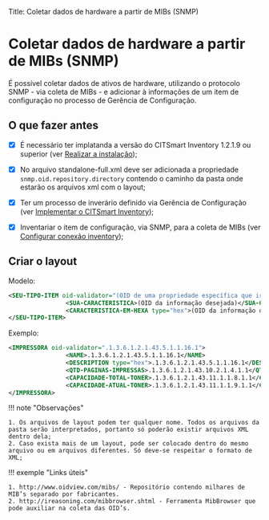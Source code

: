 Title: Coletar dados de hardware a partir de MIBs (SNMP)

# Coletar dados de hardware a partir de MIBs (SNMP)

É possível coletar dados de ativos de hardware, utilizando o protocolo SNMP - via coleta de MIBs - e adicionar à informações de um item de configuração no processo de Gerência de Configuração.

## O que fazer antes

- [X] É necessário ter implatanda a versão do CITSmart Inventory 1.2.1.9 ou superior (ver [Realizar a instalação][1]);
- [X] No arquivo standalone-full.xml deve ser adicionada a propriedade `snmp.oid.repository.directory` contendo o caminho da pasta onde estarão os arquivos xml com o layout;
- [X] Ter um processo de inverário definido via Gerência de Configuração (ver [Implementar o CITSmart Inventory][2]);
- [X] Inventariar o item de configuração, via SNMP, para a coleta de MIBs (ver [Configurar conexão inventory][3]);


## Criar o layout

Modelo:

```xml
<SEU-TIPO-ITEM oid-validator="(OID de uma propriedade específica que irá permitir que seja interpretado o resto do arquivo. Caso não retorne valor, o TIPO-ITEM não é criado.)">
                <SUA-CARACTERISTICA>(OID da informação desejada)</SUA-CARACTERISTICA>
                <CARACTERISTICA-EM-HEXA type="hex">(OID da informação que o valor retornado precisa ser convertido de HEXADECIMAL)</CARACTERISTICA-EM-HEXA>
</SEU-TIPO-ITEM>
```
 
Exemplo:

```xml
<IMPRESSORA oid-validator=".1.3.6.1.2.1.43.5.1.1.16.1">
                <NAME>.1.3.6.1.2.1.43.5.1.1.16.1</NAME>
                <DESCRIPTION type="hex">.1.3.6.1.2.1.43.5.1.1.16.1</DESCRIPTION>
                <QTD-PAGINAS-IMPRESSAS>.1.3.6.1.2.1.43.10.2.1.4.1.1</QTD-PAGINAS-IMPRESSAS>
                <CAPACIDADE-TOTAL-TONER>.1.3.6.1.2.1.43.11.1.1.8.1.1</CAPACIDADE-TOTAL-TONER>
                <CAPACIDADE-ATUAL-TONER>.1.3.6.1.2.1.43.11.1.1.9.1.1</CAPACIDADE-ATUAL-TONER>
</IMPRESSORA>
```

!!! note "Observações"

    1. Os arquivos de layout podem ter qualquer nome. Todos os arquivos da pasta serão interpretados, portanto só poderão existir arquivos XML dentro dela;
    2. Caso exista mais de um layout, pode ser colocado dentro do mesmo arquivo ou em arquivos diferentes. Só deve-se respeitar o formato de XML;
    
!!! exemple "Links úteis"

    1. http://www.oidview.com/mibs/ - Repositório contendo milhares de MIB’s separado por fabricantes.
    2. http://ireasoning.com/mibbrowser.shtml - Ferramenta MibBrowser que pode auxiliar na coleta das OID’s.
    
[1]:/pt-br/citsmart-platform-8/get-started/installation-and-upgrade/perform-installation.html
[2]:/pt-br/citsmart-platform-8/additional-features/add-ons/inventory.html
[3]:/pt-br/citsmart-platform-8/processes/event/configuration/set-inventory-connection.html
